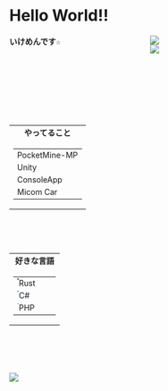 # Hello World!!
<a href="RarkHopper GitHub stats">
	<img src="https://github-readme-stats.vercel.app/api?username=rark7040&show_icons=true&theme=react&count_private=true&include_all_commits=true" width=50.01% align="right" />
	<img src="https://github-readme-stats.vercel.app/api/top-langs/?username=rark7040&layout=compact&theme=react" width=50.01% align="right"/>
</a>

<pre width=70% height="200"><strong>いけめんです☆







</strong></pre>
<table align="left" height=200>
	<tr>
		<td><strong><div align="center">やってること</div></strong>
	<tr>
	<td> <table>
		<tr><td> PocketMine-MP
		<tr><td> Unity
		<tr><td> ConsoleApp
		<tr><td> Micom Car
	</table>
</table>
<img src="" alt="" width=10 height=1 align="left">
<table align="left" height=200>
	<tr>
		<td> <strong><div align="center">好きな言語</div> </strong>
	<tr>
	<td> <table>
		<tr><td><img src="https://github.com/Rark7040/Rark7040/blob/main/assets/rust.png" alt="" width=3 height=3 align="left"> Rust&nbsp;&nbsp;&nbsp;&nbsp;&nbsp;&nbsp;&nbsp;&nbsp;
		<tr><td><img src="https://github.com/Rark7040/Rark7040/blob/main/assets/cs.png" alt="" width=3 height=3 align="left"> C#
		<tr><td><img src="https://github.com/Rark7040/Rark7040/blob/main/assets/php.png" alt="" width=3 height=3 align="left"> PHP
	</table>
</table>
<a href="graph">
	<img src="https://activity-graph.herokuapp.com/graph?username=rark7040&theme=react-dark" width=100%/>
</a>
